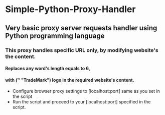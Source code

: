 # Simple-Python-Proxy-Handler
## Very basic proxy server requests handler using Python programming language
### This proxy handles specific URL only, by modifying website's the content.
#### Replaces any word's length equals to 6,
#### with (™ "TradeMark") logo in the required website's content.

- Configure browser proxy settings to [localhost:port] same as you set in the script 
- Run the script and proceed to your [localhost:port] specified in the script.

